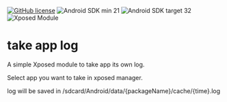 [![GitHub license](https://img.shields.io/github/license/duzhaokun123/BilibiliHD2?style=flat-square)](https://github.com/duzhaokun123/BilibiliHD2/blob/main/LICENSE)
![Android SDK min 21](https://img.shields.io/badge/Android%20SDK-%3E%3D%2015-brightgreen?style=flat-square&logo=android)
![Android SDK target 32](https://img.shields.io/badge/Android%20SDK-target%2032-brightgreen?style=flat-square&logo=android)
![Xposed Module](https://img.shields.io/badge/Xposed-Module-blue?style=flat-square)

# take app log

A simple Xposed module to take app its own log.

Select app you want to take in xposed manager.

log will be saved in /sdcard/Android/data/{packageName}/cache/{time}.log
